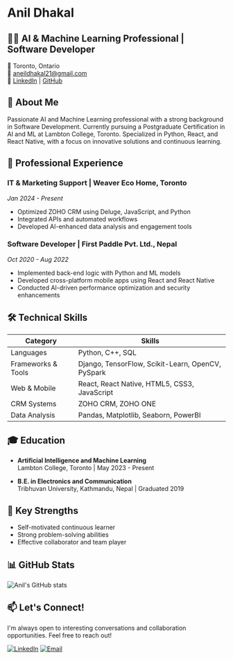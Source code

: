 # Anil Dhakal

## 👨‍💻 AI & Machine Learning Professional | Software Developer

📍 Toronto, Ontario  
📧 aneildhakal21@gmail.com  
🔗 [LinkedIn](#) | [GitHub](#)

## 🚀 About Me

Passionate AI and Machine Learning professional with a strong background in Software Development. Currently pursuing a Postgraduate Certification in AI and ML at Lambton College, Toronto. Specialized in Python, React, and React Native, with a focus on innovative solutions and continuous learning.

## 💼 Professional Experience

### IT & Marketing Support | Weaver Eco Home, Toronto
*Jan 2024 - Present*
- Optimized ZOHO CRM using Deluge, JavaScript, and Python
- Integrated APIs and automated workflows
- Developed AI-enhanced data analysis and engagement tools

### Software Developer | First Paddle Pvt. Ltd., Nepal
*Oct 2020 - Aug 2022*
- Implemented back-end logic with Python and ML models
- Developed cross-platform mobile apps using React and React Native
- Conducted AI-driven performance optimization and security enhancements

## 🛠️ Technical Skills

| Category | Skills |
|----------|--------|
| Languages | Python, C++, SQL |
| Frameworks & Tools | Django, TensorFlow, Scikit-Learn, OpenCV, PySpark |
| Web & Mobile | React, React Native, HTML5, CSS3, JavaScript |
| CRM Systems | ZOHO CRM, ZOHO ONE |
| Data Analysis | Pandas, Matplotlib, Seaborn, PowerBI |

## 🎓 Education

- **Artificial Intelligence and Machine Learning**  
  Lambton College, Toronto | May 2023 - Present

- **B.E. in Electronics and Communication**  
  Tribhuvan University, Kathmandu, Nepal | Graduated 2019

## 🌟 Key Strengths

- Self-motivated continuous learner
- Strong problem-solving abilities
- Effective collaborator and team player

## 📊 GitHub Stats

![Anil's GitHub stats](https://github-readme-stats.vercel.app/api?username=yourusername&show_icons=true&theme=radical)

## 📫 Let's Connect!

I'm always open to interesting conversations and collaboration opportunities. Feel free to reach out!

[![LinkedIn](https://img.shields.io/badge/LinkedIn-0077B5?style=for-the-badge&logo=linkedin&logoColor=white)](your-linkedin-url)
[![Email](https://img.shields.io/badge/Email-D14836?style=for-the-badge&logo=gmail&logoColor=white)](mailto:aneildhakal21@gmail.com)
